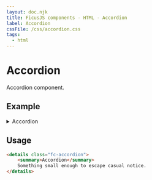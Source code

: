 ```yaml
---
layout: doc.njk
title: FicusJS components - HTML - Accordion
label: Accordion
cssFile: /css/accordion.css
tags:
  - html
---
```

# Accordion

Accordion component.

## Example

<details class="fc-accordion">
    <summary>Accordion</summary>
    Something small enough to escape casual notice.
</details>

## Usage

```html
<details class="fc-accordion">
    <summary>Accordion</summary>
    Something small enough to escape casual notice.
</details>
```

